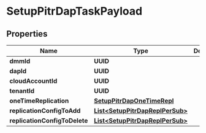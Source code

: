 

# SetupPitrDapTaskPayload


## Properties

Name | Type | Description | Notes
------------ | ------------- | ------------- | -------------
**dmmId** | **UUID** |  |  [optional]
**dapId** | **UUID** |  |  [optional]
**cloudAccountId** | **UUID** |  |  [optional]
**tenantId** | **UUID** |  |  [optional]
**oneTimeReplication** | [**SetupPitrDapOneTimeRepl**](SetupPitrDapOneTimeRepl.md) |  |  [optional]
**replicationConfigToAdd** | [**List&lt;SetupPitrDapReplPerSub&gt;**](SetupPitrDapReplPerSub.md) |  |  [optional]
**replicationConfigToDelete** | [**List&lt;SetupPitrDapReplPerSub&gt;**](SetupPitrDapReplPerSub.md) |  |  [optional]



